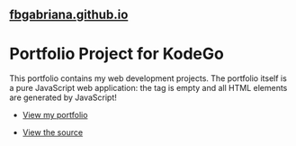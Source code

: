 ## [fbgabriana.github.io](https://fbgabriana.github.io/)

# Portfolio Project for KodeGo

This portfolio contains my web development projects. The portfolio itself is a pure JavaScript web application: the <body> tag is empty and all HTML elements are generated by JavaScript!

* [View my portfolio](portfolio.html)

* [View the source](https://github.com/fbgabriana/portfolio)
